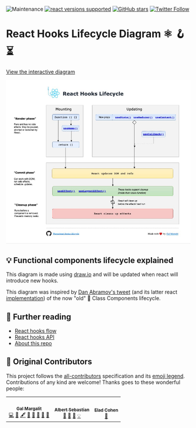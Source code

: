 ![Maintenance](https://img.shields.io/maintenance/yes/2022)
[![react versions supported](https://img.shields.io/badge/React%20versions%3A-Latest-success "React versions supported")]()
[![GitHub stars](https://img.shields.io/github/stars/Wavez/react-hooks-lifecycle)](https://github.com/Wavez/react-hooks-lifecycle/stargazers)
[![Twitter Follow](https://img.shields.io/twitter/follow/MargalitGal?label=Follow%20@MargalitGal&style=social)](https://twitter.com/MargalitGal)

# React Hooks Lifecycle Diagram ⚛️ 🪝 ⏳ #
[View the interactive diagram](https://wavez.github.io/react-hooks-lifecycle/)  
  
<a href="https://wavez.github.io/react-hooks-lifecycle">
  <img src="https://raw.githubusercontent.com/Wavez/react-hooks-lifecycle/master/screenshot.jpg" />
</a>

## 💡 Functional components lifecycle explained ##

This diagram is made using [draw.io](https://draw.io)
and will be updated when react will introduce new hooks.  

This diagram was inspired by [Dan Abramov's tweet](https://twitter.com/dan_abramov/status/981712092611989509) (and its latter react [implementation](http://projects.wojtekmaj.pl/react-lifecycle-methods-diagram/)) of the now "old" 👴 Class Components lifecycle.

##  📖  Further reading
- [React hooks flow](https://github.com/donavon/hook-flow)
- [React hooks API](https://reactjs.org/docs/hooks-reference.html)
- [About this repo](https://medium.com/@galmargalit/react-function-components-hooks-lifecycle-diagram-14f76e0a5988)  


## 🤗  Original Contributors
This project follows the [all-contributors](https://github.com/all-contributors/all-contributors) specification and its [emoji legend](https://allcontributors.org/docs/en/emoji-key).  
Contributions of any kind are welcome!
Thanks goes to these wonderful people:

<!-- ALL-CONTRIBUTORS-LIST:START - Do not remove or modify this section -->
<!-- prettier-ignore-start -->
<!-- markdownlint-disable -->
<table>
  <tr>
    <td align="center">
    <a href="https://github.com/Wavez"><img src="https://avatars.githubusercontent.com/u/2171199?v=4?s=100" width="100px;" alt=""/><br /><sub><b>Gal Margalit</b></sub></a><br /><a href="https://github.com/Wavez/react-hooks-lifecycle/commits?author=Wavez" title="Code">💻</a> 
    <a href="https://github.com/Wavez/react-hooks-lifecycle/commits?author=Wavez" title="Documentation">📖</a> 
    <a href="#content-Wavez" title="Content">🖋</a> <a href="#maintenance-Wavez" title="Maintenance">🚧</a> 
    <a href="#design-Wavez" title="Design">🎨</a> <a href="#blog-Wavez" title="Blogposts">📝</a> 
    <a href="#projectManagement-Wavez" title="Project Management">📆</a> <a href="https://github.com/Wavez/react-hooks-lifecycle/pulls?q=is%3Apr+reviewed-by%3AWavez" title="Reviewed Pull Requests">👀</a></td>
    <td align="center"><a href="https://www.linkedin.com/in/albseb/"><img src="https://avatars.githubusercontent.com/u/12158859?v=4?s=100" width="100px;" alt=""/><br /><sub><b>Albert Sebastian</b></sub></a><br /><a href="#ideas-albseb511" title="Ideas, Planning, & Feedback">🤔</a> <a href="https://github.com/Wavez/react-hooks-lifecycle/issues?q=author%3Aalbseb511" title="Bug reports">🐛</a> <a href="#question-albseb511" title="Answering Questions">💬</a> <a href="#example-albseb511" title="Examples">💡</a></td>
    <td align="center"><a href="https://github.com/eladcandroid"><img src="https://avatars.githubusercontent.com/u/13297000?v=4?s=100" width="100px;" alt=""/><br /><sub><b>Elad Cohen</b></sub></a><br /><a href="https://github.com/Wavez/react-hooks-lifecycle/issues?q=author%3Aeladcandroid" title="Bug reports">🐛</a></td>
 
  
  </tr>
</table>


<!-- markdownlint-restore -->
<!-- prettier-ignore-end -->

<!-- ALL-CONTRIBUTORS-LIST:END -->


